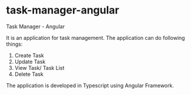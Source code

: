 # task-manager-angular
Task Manager - Angular

It is an application for task management.
The application can do following things:
1) Create Task
2) Update Task
3) View Task/ Task List
4) Delete Task 

The application is developed in Typescript using Angular Framework.
